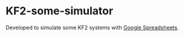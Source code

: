 # KF2-some-simulator
Developed to simulate some KF2 systems with <a href="https://docs.google.com/spreadsheets/d/1eDm48_yCDjacm6EUkxf6iqy_RQ1mh68jno-JqrDqT9U/edit?usp=sharing">Google Spreadsheets</a>.
